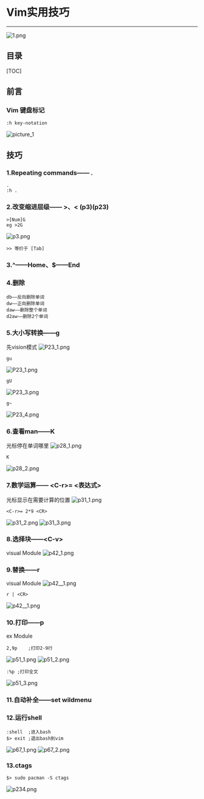 # Vim实用技巧
---
![1.png](picture_1/1.png)

## 目录
[TOC]
## 前言

### Vim 键盘标记
```
:h key-notation
```
![picture_1](picture_1/p2.png)

## 技巧
### 1.Repeating commands—— . 
```
.
:h .
```
### 2.改变缩进层级—— >、< (p3)(p23)
```
>[Num]G
eg >2G
```
![p3.png](picture_1/p3.png)
```
>> 等价于 [Tab]
```

### 3.^——Home、$——End

### 4.删除
```
db——反向删除单词
dw——正向删除单词
daw——删除整个单词
d2aw——删除2个单词
```

### 5.大小写转换——g
先vision模式
![P23_1.png](picture_1/P23_1.png)
```
gu
```
![P23_1.png](picture_1/P23_2.png)
```
gU
```
![P23_3.png](picture_1/P23_3.png)
```
g~
```
![P23_4.png](picture_1/P23_4.png)

### 6.查看man——K
光标停在单词哪里
![p28_1.png](picture_1/p28_1.png)
```
K
```
![p28_2.png](picture_1/p28_2.png)

### 7.数学运算—— \<C-r>= <表达式> <CR>
光标显示在需要计算的位置
![p31_1.png](picture_1/p31_1.png)
```
<C-r>= 2*9 <CR>
```
![p31_2.png](picture_1/p31_2.png)
![p31_3.png](picture_1/p31_3.png)

### 8.选择块——\<C-v>
visual Module
![p42_1.png](picture_1/p42_1.png)
### 9.替换——r
visual Module
![p42__1.png](picture_1/p42__1.png)
```
r | <CR>
```
![p42__1.png](picture_1/p42__2.png)

### 10.打印——p
ex Module
```vi
2,9p    ;打印2-9行
```
![p51_1.png](picture_1/p51_1.png)
![p51_2.png](picture_1/p51_2.png)
```
:%p ;打印全文
```
![p51_3.png](picture_1/p51_3.png)

### 11.自动补全——set wildmenu

### 12.运行shell
```
:shell  ;进入bash
$> exit ;退出bash到vim
```
![p67_1.png](picture_1/p67_1.png)
![p67_2.png](picture_1/p67_2.png)

### 13.ctags
```
$> sudo pacman -S ctags
```
![p234.png](picture_1/p234.png)